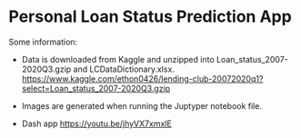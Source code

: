# Personal Loan Status Prediction App

Some information:

- Data is downloaded from Kaggle and unzipped into Loan_status_2007-2020Q3.gzip and LCDataDictionary.xlsx.
 https://www.kaggle.com/ethon0426/lending-club-20072020q1?select=Loan_status_2007-2020Q3.gzip

- Images are generated when running the Juptyper notebook file.

- Dash app
https://youtu.be/jhyVX7xmxlE
